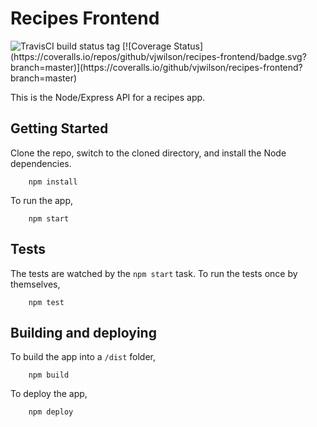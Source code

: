 # Recipes Frontend

<img src="https://api.travis-ci.org/vjwilson/recipes-frontend.svg?branch=master" alt="TravisCI build status tag" />
[![Coverage Status](https://coveralls.io/repos/github/vjwilson/recipes-frontend/badge.svg?branch=master)](https://coveralls.io/github/vjwilson/recipes-frontend?branch=master)

This is the Node/Express API for a recipes app.

## Getting Started

Clone the repo, switch to the cloned directory, and install the Node dependencies.

        npm install

To run the app,

        npm start

## Tests

The tests are watched by the `npm start` task. To run the tests once by themselves,

        npm test

## Building and deploying

To build the app into a `/dist` folder,

        npm build

To deploy the app,

        npm deploy

